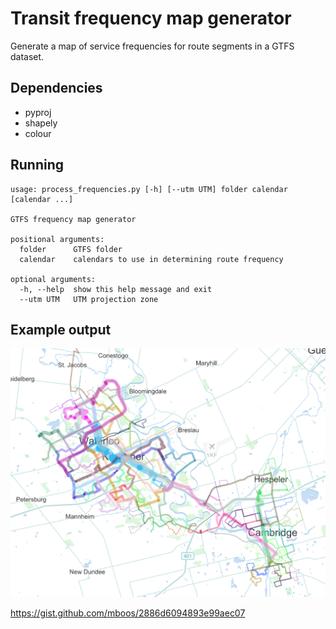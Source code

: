 # Transit frequency map generator

Generate a map of service frequencies for route segments in a GTFS dataset.

## Dependencies

* pyproj
* shapely
* colour

## Running

```
usage: process_frequencies.py [-h] [--utm UTM] folder calendar [calendar ...]

GTFS frequency map generator

positional arguments:
  folder      GTFS folder
  calendar    calendars to use in determining route frequency

optional arguments:
  -h, --help  show this help message and exit
  --utm UTM   UTM projection zone
```
## Example output

![Grand River Transit frequency map](https://raw.githubusercontent.com/TriTAG/gtfs_frequencies/master/map_example.png)

https://gist.github.com/mboos/2886d6094893e99aec07
